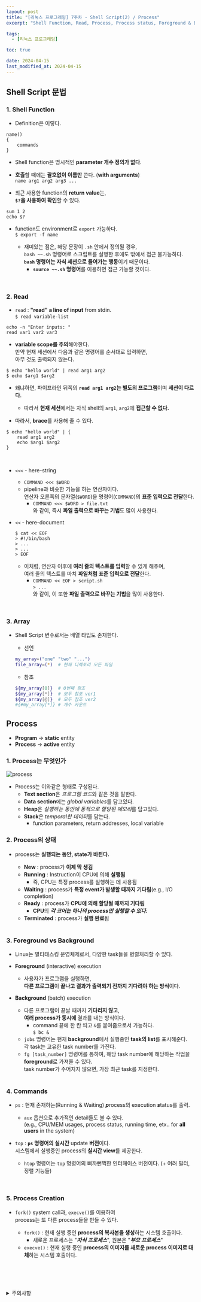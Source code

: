 ```yaml
---
layout: post
title: "[리눅스 프로그래밍] 7주차 - Shell Script(2) / Process"
excerpt: "Shell Function, Read, Process, Process status, Foreground & Background, Process commands, Process creation"

tags:
  - [리눅스 프로그래밍]

toc: true

date: 2024-04-15
last_modified_at: 2024-04-15
---
```

## Shell Script 문법
### 1. Shell Function
- Definition은 이렇다.  

```shell
name()
{
    commands
}
```

- Shell function은 명시적인 **parameter 개수 정의가 없다**.    

- **호출**할 때에는 **괄호없이 이름만** 쓴다. (**with arguments**)  
`name arg1 arg2 arg3 ...`

- 최근 사용한 function의 **return value**는,  
**`$?`을 사용하여 확인**할 수 있다.  

```shell
sum 1 2
echo $? 
```

- function도 environment로 `export` 가능하다.  
`$ export -f name`  

  - 재미있는 점은, 해당 문장이 `.sh` 안에서 정의될 경우,  
  `bash ~~.sh` 명령어로 스크립트를 실행한 후에도 밖에서 접근 불가능하다.  
  **`bash` 명령어는 자식 세션으로 들어가는 행동**이기 때문이다.  
    - **`source ~~.sh` 명령어**를 이용하면 접근 가능할 것이다.  

<br>

### 2. Read
- `read` : **"read" a line of input** from stdin.  
`$ read variable-list`  

```shell
echo -n "Enter inputs: "
read var1 var2 var3
```

- **variable scope를 주의**해야한다.  
만약 현재 세션에서 다음과 같은 명령어를 순서대로 입력하면,  
아무 것도 출력되지 않는다.  

```shell
$ echo "hello world" | read arg1 arg2
$ echo $arg1 $arg2
```

- 왜냐하면, 파이프라인 뒤쪽의 **`read arg1 arg2`는 별도의 프로그램**이며 **세션이 다르다**.  
  - 따라서 **현재 세션**에서는 자식 shell의 `arg1`, `arg2`에 **접근할 수 없다.**  

- 따라서, **brace**를 사용해 줄 수 있다.  

```shell
$ echo "hello world" | { 
    read arg1 arg2
    echo $arg1 $arg2
}
```

<br>

- `<<<` - here-string
  - `COMMAND <<< $WORD`
  - pipeline과 비슷한 기능을 하는 연산자이다.  
  연산자 오른쪽의 문자열(`$WORD`)을 명령어(`COMMAND`)의 **표준 입력으로 전달**한다.  
    - `COMMAND <<< $WORD > file.txt`  
    와 같이, 즉시 **파일 출력으로 바꾸는 기법**도 많이 사용한다.

- `<<` - here-document
  
  ```shell
  $ cat << EOF
  > #!/bin/bash
  > ...
  > ...
  > EOF
  ```

  - 이처럼, 연산자 이후에 **여러 줄의 텍스트를 입력**할 수 있게 해주며,  
  여러 줄의 텍스트를 마치 **파일처럼 표준 입력으로 전달**한다.  
    - `COMMAND << EOF > script.sh`  
    `> ...`  
    와 같이, 이 또한 **파일 출력으로 바꾸는 기법**을 많이 사용한다.  

<br>

### 3. Array
- Shell Script 변수로서는 배열 타입도 존재한다.  

  - 선언

  ```sh
  my_array=("one" "two" "...")
  file_array=(*)  # 현재 디렉토리 모든 파일
  ```

  - 참조

  ```sh
  ${my_array[0]}  # 0번째 참조
  ${my_array[*]}  # 모두 참조 ver1
  ${my_array[@]}  # 모두 참조 ver2
  #{#my_array[*]} # 개수 카운트
  ```

## Process
- **Program** -> **static** entity
- **Process** -> **active** entity  

### 1. Process는 무엇인가
![process][def]
- Process는 이와같은 형태로 구성된다.  
  - **Text section**은 *프로그램 코드*와 같은 것을 말한다. 
  - **Data section**에는 *global variables*를 담고있다.
  - **Heap**은 *실행하는 동안에 동적으로 할당된 메모리*를 담고있다.
  - **Stack**은 *temporal한 데이터*를 담는다.
    - function parameters, return addresses, local variable

### 2. Process의 상태
- process는 **실행되는 동안, state가 바뀐다.**  
  - **New** : process가 **이제 막 생김**
  - **Running** : Instruction이 CPU에 의해 **실행됨**
    - 즉, CPU는 특정 process를 실행하는 데 사용됨
  - **Waiting** : process가 **특정 event가 발생할 때까지 기다림**(e.g., I/O completion)
  - **Ready** : process가 **CPU에 의해 할당될 때까지 기다림**
    - **CPU**의 ***각 코어는 하나의 process만 실행할 수 있다.***
  - **Terminated** : process가 **실행 완료**됨
  
  <br>

### 3. Foreground vs Background
- Linux는 멀티태스킹 운영체제로서, 다양한 task들을 병렬처리할 수 있다.

- **Foreground** (interactive) execution
  - 사용자가 프로그램을 실행하면,  
  **다른 프로그램**이 **끝나고 결과가 출력되기 전까지 기다려야 하는 방식**이다.

- **Background** (batch) execution
  - 다른 프로그램이 끝날 때까지 **기다리지 않고**,  
  **여러 process가 동시에** 결과를 내는 방식이다.
    - command 끝에 한 칸 띄고 `&`를 붙여줌으로서 가능하다.  
    `$ bc &`
  - `jobs` 명령어는 현재 **background**에서 실행중인 **task의 list**를 표시해준다.  
  각 task는 고유한 task number를 가진다.  
  - `fg [task_number]` 명령어를 통하여, 해당 task number에 해당하는 작업을  
  **foreground**로 가져올 수 있다.  
  task number가 주어지지 않으면, 가장 최근 task를 지정한다.  

  <br>

### 4. Commands
- `ps` : 현재 존재하는(Running & Waiting) ***p***rocess의 execution ***s***tatus를 출력.
  - `aux` 옵션으로 추가적인 detail들도 볼 수 있다.  
  (e.g., CPU/MEM usages, process status, running time, etx.. for **all users** in the system)

- `top` : **`ps` 명령어의 실시간** update **버전**이다.  
시스템에서 실행중인 process의 **실시간 view**를 제공한다.  
  - `htop` 명령어는 `top` 명령어의 삐까뻔쩍한 인터페이스 버전이다. (+ 여러 필터, 정렬 기능들)

<br>

### 5. Process Creation
- `fork()` system call과, `execve()`를 이용하여  
process는 또 다른 process들을 만들 수 있다.  

  - `fork()` : 현재 실행 중인 **process의 복사본을 생성**하는 시스템 호출이다.  
    - 새로운 프로세스는 "***자식 프로세스***", 원본은 "***부모 프로세스***"
  - `execve()` : 현재 실행 중인 **process의 이미지를 새로운 process 이미지로 대체**하는 시스템 호출이다.  

<br>
<br>
<br>
<br>
<details>
<summary>주의사항</summary>
<div markdown="1">  

이 포스팅은 강원대학교 송원준 교수님의 리눅스 프로그래밍 수업을 들으며 내용을 정리 한 것입니다.  
수업 내용에 대한 저작권은 교수님께 있으니,  
다른 곳으로의 무분별한 내용 복사를 자제해 주세요.  

</div>
</details>

[def]: https://i.imgur.com/Lbr8HsA.png